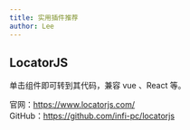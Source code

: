 ```yaml
---
title: 实用插件推荐
author: Lee
---
```


## LocatorJS

单击组件即可转到其代码，兼容 vue 、React 等。

官网：<https://www.locatorjs.com/>\
GitHub：<https://github.com/infi-pc/locatorjs>
